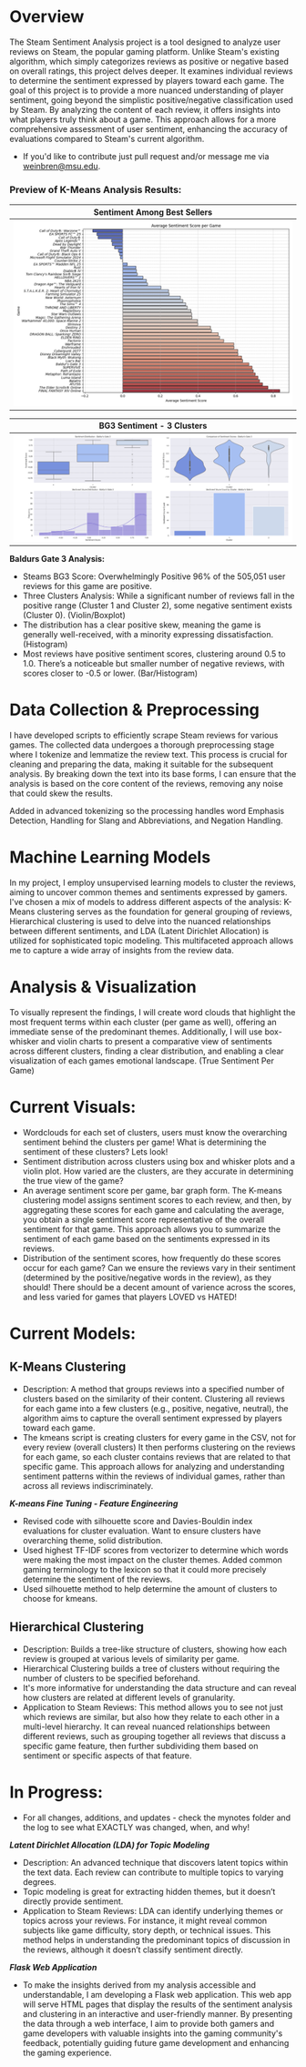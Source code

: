 # Overview

The Steam Sentiment Analysis project is a tool designed to analyze user reviews on Steam, the popular gaming platform. Unlike Steam's existing algorithm, which simply categorizes reviews as positive or negative based on overall ratings, this project delves deeper. It examines individual reviews to determine the sentiment expressed by players toward each game.
The goal of this project is to provide a more nuanced understanding of player sentiment, going beyond the simplistic positive/negative classification used by Steam. By analyzing the content of each review, it offers insights into what players truly think about a game. This approach allows for a more comprehensive assessment of user sentiment, enhancing the accuracy of evaluations compared to Steam's current algorithm.
- If you'd like to contribute just pull request and/or message me via weinbren@msu.edu.


### Preview of K-Means Analysis Results:

| Sentiment Among Best Sellers | 
|----------|
| ![Figure 1](All_Games.png) | 


| BG3 Sentiment - 3 Clusters |
|----------|
| ![Figure 2](bg3.png) | 


**Baldurs Gate 3 Analysis:**
- Steams BG3 Score: Overwhelmingly Positive 96% of the 505,051 user reviews for this game are positive.
- Three Clusters Analysis: While a significant number of reviews fall in the positive range (Cluster 1 and Cluster 2), some negative sentiment exists (Cluster 0). (Violin/Boxplot)
- The distribution has a clear positive skew, meaning the game is generally well-received, with a minority expressing dissatisfaction. (Histogram)
- Most reviews have positive sentiment scores, clustering around 0.5 to 1.0.
There’s a noticeable but smaller number of negative reviews, with scores closer to -0.5 or lower. (Bar/Histogram)

# Data Collection & Preprocessing

I have developed scripts to efficiently scrape Steam reviews for various games. The collected data undergoes a thorough preprocessing stage where I tokenize and lemmatize the review text. This process is crucial for cleaning and preparing the data, making it suitable for the subsequent analysis. By breaking down the text into its base forms, I can ensure that the analysis is based on the core content of the reviews, removing any noise that could skew the results.

Added in advanced tokenizing so the processing handles word Emphasis Detection,  Handling for Slang and Abbreviations, and Negation Handling.

# Machine Learning Models

In my project, I employ unsupervised learning models to cluster the reviews, aiming to uncover common themes and sentiments expressed by gamers. I've chosen a mix of models to address different aspects of the analysis: K-Means clustering serves as the foundation for general grouping of reviews, Hierarchical clustering is used to delve into the nuanced relationships between different sentiments, and LDA (Latent Dirichlet Allocation) is utilized for sophisticated topic modeling. This multifaceted approach allows me to capture a wide array of insights from the review data.

# Analysis & Visualization

To visually represent the findings, I will create word clouds that highlight the most frequent terms within each cluster (per game as well), offering an immediate sense of the predominant themes. Additionally, I will use box-whisker and violin charts to present a comparative view of sentiments across different clusters, finding a clear distribution, and enabling a clear visualization of each games emotional landscape. (True Sentiment Per Game)

# Current Visuals:
- Wordclouds for each set of clusters, users must know the overarching sentiment behind the clusters per game! What is determining the sentiment of these clusters? Lets look!
- Sentiment distribution across clusters using box and whisker plots and a violin plot. How varied are the clusters, are they accurate in determining the true view of the game?
- An average sentiment score per game, bar graph form. The K-means clustering model assigns sentiment scores to each review, and then, by aggregating these scores for each game and calculating the average, you obtain a single sentiment score representative of the overall sentiment for that game. This approach allows you to summarize the sentiment of each game based on the sentiments expressed in its reviews.
- Distribution of the sentiment scores, how frequently do these scores occur for each game? Can we ensure the reviews vary in their sentiment (determined by the positive/negative words in the review), as they should! There should be a decent amount of varience across the scores, and less varied for games that players LOVED vs HATED!

# Current Models:

## K-Means Clustering
- Description: A method that groups reviews into a specified number of clusters based on the similarity of their content. Clustering all reviews for each game into a few clusters (e.g., positive, negative, neutral), the algorithm aims to capture the overall sentiment expressed by players toward each game.
- The kmeans script is creating clusters for every game in the CSV, not for every review (overall clusters) It then performs clustering on the reviews for each game, so each cluster contains reviews that are related to that specific game. This approach allows for analyzing and understanding sentiment patterns within the reviews of individual games, rather than across all reviews indiscriminately.

***K-means Fine Tuning - Feature Engineering***
- Revised code with silhouette score and Davies-Bouldin index evaluations for cluster evaluation. Want to ensure clusters have overarching theme, solid distribution.
- Used highest TF-IDF scores from vectorizer to determine which words were making the most impact on the cluster themes. Added common gaming terminology to the lexicon so that it could more precisely determine the sentiment of the reviews.
- Used silhouette method to help determine the amount of clusters to choose for kmeans.

## Hierarchical Clustering
- Description: Builds a tree-like structure of clusters, showing how each review is grouped at various levels of similarity per game.
- Hierarchical Clustering builds a tree of clusters without requiring the number of clusters to be specified beforehand. 
- It's more informative for understanding the data structure and can reveal how clusters are related at different levels of granularity.
- Application to Steam Reviews: This method allows you to see not just which reviews are similar, but also how they relate to each other in a multi-level hierarchy. It can reveal nuanced relationships between different reviews, such as grouping together all reviews that discuss a specific game feature, then further subdividing them based on sentiment or specific aspects of that feature.

# In Progress:

- For all changes, additions, and updates - check the mynotes folder and the log to see what EXACTLY was changed, when, and why!

***Latent Dirichlet Allocation (LDA) for Topic Modeling***
- Description: An advanced technique that discovers latent topics within the text data. Each review can contribute to multiple topics to varying degrees.
- Topic modeling is great for extracting hidden themes, but it doesn’t directly provide sentiment.
- Application to Steam Reviews: LDA can identify underlying themes or topics across your reviews. For instance, it might reveal common subjects like game difficulty, story depth, or technical issues. This method helps in understanding the predominant topics of discussion in the reviews, although it doesn’t classify sentiment directly.

***Flask Web Application***
- To make the insights derived from my analysis accessible and understandable, I am developing a Flask web application. This web app will serve HTML pages that display the results of the sentiment analysis and clustering in an interactive and user-friendly manner. By presenting the data through a web interface, I aim to provide both gamers and game developers with valuable insights into the gaming community's feedback, potentially guiding future game development and enhancing the gaming experience.
